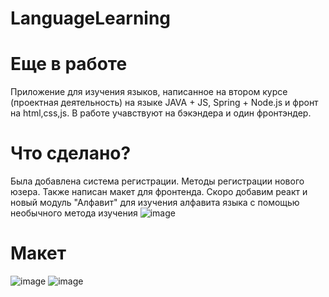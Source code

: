 # LanguageLearning
# Еще в работе

Приложение для изучения языков, написанное на втором курсе (проектная деятельность) на языке JAVA + JS, Spring + Node.js и фронт на html,css,js. В работе учавствуют на бэкэндера и один фронтэндер.
# Что сделано?
Была добавлена система регистрации. Методы регистрации нового юзера. Также написан макет для фронтенда. Скоро добавим реакт и новый модуль "Алфавит" для изучения алфавита языка с помощью необычного метода изучения
![image](https://github.com/az3l1t/iRuben/assets/126178814/fe5a95e2-fc71-4665-88c3-5c14e33959b0)

# Макет
![image](https://github.com/az3l1t/iRuben/assets/126178814/f00c1e45-8141-48db-b46d-f1b4382b94c1)
![image](https://github.com/az3l1t/iRuben/assets/126178814/f69205a7-0093-418b-b48a-9c7fce730200)
